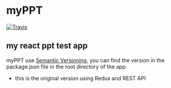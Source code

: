 # myPPT

[![Travis][travis-badge]][build]

## my react ppt test app

myPPT use [Semantic Versioning](http://semver.org/), you can find the version in the package.json file in the root directory of the app.

- this is the original version using Redux and REST API

[travis-badge]:https://travis-ci.org/BigMurry/myPPT.svg?branch=master
[build]:https://travis-ci.org/BigMurry/myPPT/
